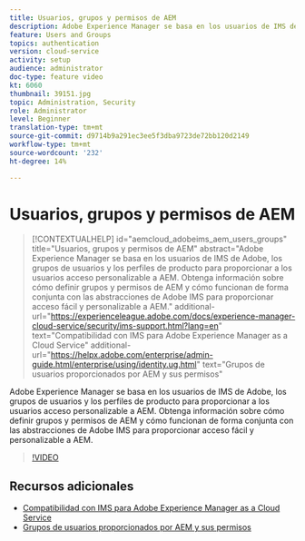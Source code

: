 ```yaml
---
title: Usuarios, grupos y permisos de AEM
description: Adobe Experience Manager se basa en los usuarios de IMS de Adobe, los grupos de usuarios y los perfiles de producto para proporcionar a los usuarios acceso personalizable a AEM. Obtenga información sobre cómo definir grupos y permisos de AEM y cómo funcionan de forma conjunta con las abstracciones de Adobe IMS para proporcionar acceso fácil y personalizable a AEM.
feature: Users and Groups
topics: authentication
version: cloud-service
activity: setup
audience: administrator
doc-type: feature video
kt: 6060
thumbnail: 39151.jpg
topic: Administration, Security
role: Administrator
level: Beginner
translation-type: tm+mt
source-git-commit: d9714b9a291ec3ee5f3dba9723de72bb120d2149
workflow-type: tm+mt
source-wordcount: '232'
ht-degree: 14%

---
```



# Usuarios, grupos y permisos de AEM

>[!CONTEXTUALHELP]
>id="aemcloud_adobeims_aem_users_groups"
>title="Usuarios, grupos y permisos de AEM"
>abstract="Adobe Experience Manager se basa en los usuarios de IMS de Adobe, los grupos de usuarios y los perfiles de producto para proporcionar a los usuarios acceso personalizable a AEM. Obtenga información sobre cómo definir grupos y permisos de AEM y cómo funcionan de forma conjunta con las abstracciones de Adobe IMS para proporcionar acceso fácil y personalizable a AEM."
>additional-url="https://experienceleague.adobe.com/docs/experience-manager-cloud-service/security/ims-support.html?lang=en" text="Compatibilidad con IMS para Adobe Experience Manager as a Cloud Service"
>additional-url="https://helpx.adobe.com/enterprise/admin-guide.html/enterprise/using/identity.ug.html" text="Grupos de usuarios proporcionados por AEM y sus permisos"

Adobe Experience Manager se basa en los usuarios de IMS de Adobe, los grupos de usuarios y los perfiles de producto para proporcionar a los usuarios acceso personalizable a AEM. Obtenga información sobre cómo definir grupos y permisos de AEM y cómo funcionan de forma conjunta con las abstracciones de Adobe IMS para proporcionar acceso fácil y personalizable a AEM.

>[!VIDEO](https://video.tv.adobe.com/v/39151/?quality=12&learn=on)

## Recursos adicionales

+ [Compatibilidad con IMS para Adobe Experience Manager as a Cloud Service](https://docs.adobe.com/content/help/es-ES/experience-manager-cloud-service/security/ims-support.html)
+ [Grupos de usuarios proporcionados por AEM y sus permisos](https://docs.adobe.com/content/help/en/experience-manager-65/administering/security/security.html#built-in-users-and-groups)